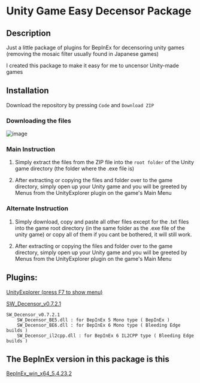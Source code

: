 # Unity Game Easy Decensor Package

## Description
Just a little package of plugins for BepInEx for decensoring unity games (removing the mosaic filter usually found in Japanese games)

I created this package to make it easy for me to uncensor Unity-made games


## Installation

Download the repository by pressing `Code` and `Download ZIP`

### Downloading the files
![image](https://github.com/user-attachments/assets/80b471d7-161c-409f-9e61-eee4dc265201)

### Main Instruction

1. Simply extract the files from the ZIP file into the `root folder` of the Unity game directory (the folder where the .exe file is)

2. After extracting or copying the files and folder over to the game directory, 
simply open up your Unity game and you will be greeted by Menus from the UnityExplorer plugin on the game's Main Menu


### Alternate Instruction

1. Simply download, copy and paste all other files except for the .txt files into the game root directory (in the same folder as the .exe file of the unity game)
or copy all of them if you cant be bothered, it will still work.

2. After extracting or copying the files and folder over to the game directory, 
simply open up your Unity game and you will be greeted by Menus from the UnityExplorer plugin on the game's Main Menu


## Plugins:
[UnityExplorer (press F7 to show menu)](https://thunderstore.io/package/sinai-dev/UnityExplorer/)


[SW_Decensor_v0.7.2.1](https://f95zone.to/threads/bepinex-plugin-sw_decensor-v0-7-2-1.223718/)

> 
    SW_Decensor_v0.7.2.1
        SW_Decensor_BE5.dll : for BepInEx 5 Mono type ( BepInEx )
        SW_Decensor_BE6.dll : for BepInEx 6 Mono type ( Bleeding Edge builds )
        SW_Decensor_il2cpp.dll : for BepInEx 6 IL2CPP type ( Bleeding Edge builds )





## The BepInEx version in this package is this

[BepInEx_win_x64_5.4.23.2](https://github.com/BepInEx/BepInEx/releases/tag/v5.4.23.2)



